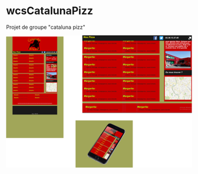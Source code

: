 # wcsCatalunaPizz
Projet de groupe "cataluna pizz"

![Image of cataluna pizz](https://github.com/Necromosis/wcsCatalunaPizz/blob/master/wcs-catalunapizz0.png)
